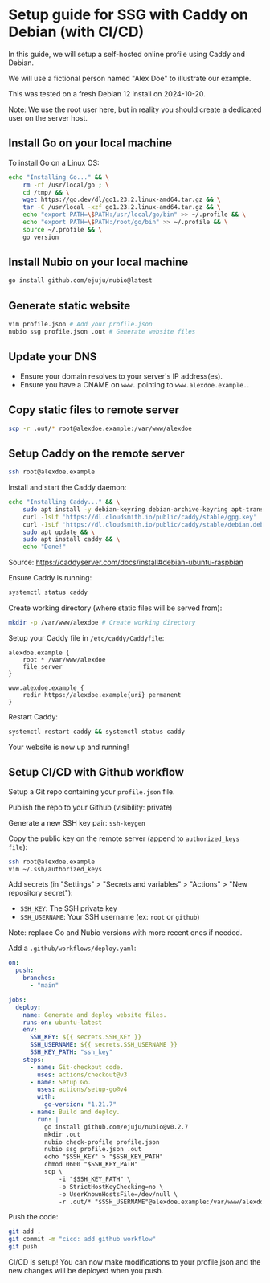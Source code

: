 # Setup guide for SSG with Caddy on Debian (with CI/CD)

In this guide, we will setup a self-hosted online profile
using Caddy and Debian.

We will use a fictional person named "Alex Doe" to illustrate our example.

This was tested on a fresh Debian 12 install on 2024-10-20.

Note: We use the root user here, but in reality you should create a dedicated user on the server host.
<!-- TODO: Create and use non-root user -->

## Install Go on your local machine

To install Go on a Linux OS:
```bash
echo "Installing Go..." && \
    rm -rf /usr/local/go ; \
    cd /tmp/ && \
    wget https://go.dev/dl/go1.23.2.linux-amd64.tar.gz && \
    tar -C /usr/local -xzf go1.23.2.linux-amd64.tar.gz && \
    echo "export PATH=\$PATH:/usr/local/go/bin" >> ~/.profile && \
    echo "export PATH=\$PATH:/root/go/bin" >> ~/.profile && \
    source ~/.profile && \
    go version
```

## Install Nubio on your local machine

```bash
go install github.com/ejuju/nubio@latest
```

## Generate static website

```bash
vim profile.json # Add your profile.json
nubio ssg profile.json .out # Generate website files
```

## Update your DNS

- Ensure your domain resolves to your server's IP address(es).
- Ensure you have a CNAME on `www.` pointing to `www.alexdoe.example.`.

## Copy static files to remote server

```bash
scp -r .out/* root@alexdoe.example:/var/www/alexdoe
```

## Setup Caddy on the remote server

```bash
ssh root@alexdoe.example
```

Install and start the Caddy daemon:
```bash
echo "Installing Caddy..." && \
    sudo apt install -y debian-keyring debian-archive-keyring apt-transport-https curl && \
    curl -1sLf 'https://dl.cloudsmith.io/public/caddy/stable/gpg.key' | sudo gpg --dearmor -o /usr/share/keyrings/caddy-stable-archive-keyring.gpg && \
    curl -1sLf 'https://dl.cloudsmith.io/public/caddy/stable/debian.deb.txt' | sudo tee /etc/apt/sources.list.d/caddy-stable.list && \
    sudo apt update && \
    sudo apt install caddy && \
    echo "Done!"
```

Source: https://caddyserver.com/docs/install#debian-ubuntu-raspbian

Ensure Caddy is running:
```bash
systemctl status caddy
```

Create working directory (where static files will be served from):
```bash
mkdir -p /var/www/alexdoe # Create working directory
```

Setup your Caddy file in `/etc/caddy/Caddyfile`:
```
alexdoe.example {
	root * /var/www/alexdoe
	file_server
}

www.alexdoe.example {
	redir https://alexdoe.example{uri} permanent
}
```

Restart Caddy:
```bash
systemctl restart caddy && systemctl status caddy
```

Your website is now up and running!

## Setup CI/CD with Github workflow

Setup a Git repo containing your `profile.json` file.

Publish the repo to your Github (visibility: private)

Generate a new SSH key pair: `ssh-keygen`

Copy the public key on the remote server (append to `authorized_keys file`):
```bash
ssh root@alexdoe.example
vim ~/.ssh/authorized_keys
```

Add secrets (in "Settings" > "Secrets and variables" > "Actions" > "New repository secret"):
- `SSH_KEY`: The SSH private key
- `SSH_USERNAME`: Your SSH username (ex: `root` or `github`)

Note: replace Go and Nubio versions with more recent ones if needed.

Add a `.github/workflows/deploy.yaml`:
```yaml
on:
  push:
    branches:
      - "main"

jobs:
  deploy:
    name: Generate and deploy website files.
    runs-on: ubuntu-latest
    env:
      SSH_KEY: ${{ secrets.SSH_KEY }}
      SSH_USERNAME: ${{ secrets.SSH_USERNAME }}
      SSH_KEY_PATH: "ssh_key"
    steps:
      - name: Git-checkout code.
        uses: actions/checkout@v3
      - name: Setup Go.
        uses: actions/setup-go@v4
        with:
          go-version: "1.21.7"
      - name: Build and deploy.
        run: |
          go install github.com/ejuju/nubio@v0.2.7
          mkdir .out
          nubio check-profile profile.json
          nubio ssg profile.json .out
          echo "$SSH_KEY" > "$SSH_KEY_PATH"
          chmod 0600 "$SSH_KEY_PATH"
          scp \
              -i "$SSH_KEY_PATH" \
              -o StrictHostKeyChecking=no \
              -o UserKnownHostsFile=/dev/null \
              -r .out/* "$SSH_USERNAME"@alexdoe.example:/var/www/alexdoe
```

Push the code:
```bash
git add .
git commit -m "cicd: add github workflow"
git push
```

CI/CD is setup!
You can now make modifications to your profile.json and
the new changes will be deployed when you push.
